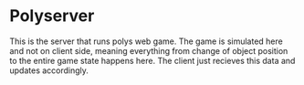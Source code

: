 # Polyserver
This is the server that runs polys web game.
The game is simulated here and not on client side, meaning everything from change of object position to the entire game state happens here.
The client just recieves this data and updates accordingly.

